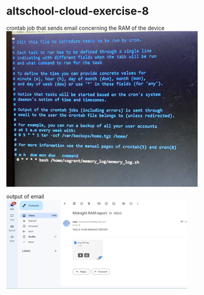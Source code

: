 # altschool-cloud-exercise-8
crontab job that sends email concerning the RAM of the device
![Alt text](crontab.jpg)



output of email
![Alt text](email.png)
